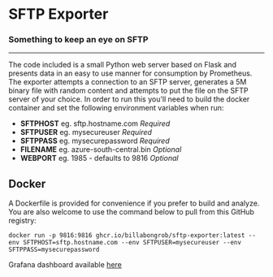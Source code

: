 # SFTP Exporter
### Something to keep an eye on SFTP
---
The code included is a small Python web server based on Flask and presents data in an easy to use manner for consumption by Prometheus.  The exporter attempts a connection to an SFTP server, generates a 5M binary file with random content and attempts to put the file on the SFTP server of your choice.  In order to run this you'll need to build the docker container and set the following environment variables when run:

* **SFTPHOST** eg. sftp.hostname.com *Required*
* **SFTPUSER** eg. mysecureuser *Required*
* **SFTPPASS** eg. mysecurepassword *Required*
* **FILENAME** eg. azure-south-central.bin *Optional*
* **WEBPORT** eg. 1985 - defaults to 9816 *Optional*


## Docker

A Dockerfile is provided for convenience if you prefer to build and analyze. You are also welcome to use the command below to pull from this GitHub registry:

```
docker run -p 9816:9816 ghcr.io/billabongrob/sftp-exporter:latest --env SFTPHOST=sftp.hostname.com --env SFTPUSER=mysecureuser --env SFTPPASS=mysecurepassword
```

Grafana dashboard available [here](https://grafana.com/grafana/dashboards/15744)